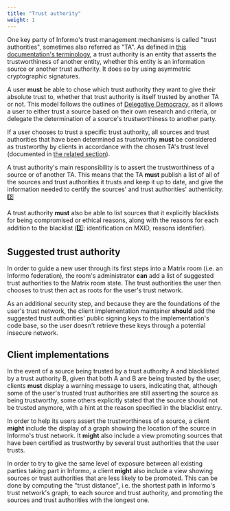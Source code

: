 ```yaml
---
title: "Trust authority"
weight: 1
---
```


One key party of Informo's trust management mechanisms is called "trust authorities", sometimes also referred as "TA". As defined in [this documentation's terminology](/introduction/terminology/#trust-authority-ta), a trust authority is an entity that asserts the trustworthiness of another entity, whether this entity is an information source or another trust authority. It does so by using asymmetric cryptographic signatures.

A user **must** be able to chose which trust authority they want to give their absolute trust to, whether that trust authority is itself trusted by another TA or not. This model follows the outlines of [Delegative Democracy](https://en.wikipedia.org/wiki/Delegative_democracy), as it allows a user to either trust a source based on their own research and criteria, or delegate the determination of a source's trustworthiness to another party.

If a user chooses to trust a specific trust authority, all sources and trust authorities that have been determined as trustworthy **must** be considered as trustworthy by clients in accordance with the chosen TA's trust level (documented in [the related section](/trust-management/trust-level/)).

A trust authority's main responsibility is to assert the trustworthiness of a source or of another TA. This means that the TA **must** publish a list of all of the sources and trust authorities it trusts and keep it up to date, and give the information needed to certify the sources' and trust authorities' authenticity. 2️⃣

A trust authority **must** also be able to list sources that it explicitly blacklists for being compromised or ethical reasons, along with the reasons for each addition to the blacklist (2️⃣: identification on MXID, reasons identifier).

## Suggested trust authority

In order to guide a new user through its first steps into a Matrix room (i.e. an Informo federation), the room's administrator **can** add a list of suggested trust authorities to the Matrix room state. The trust authorities the user then chooses to trust then act as roots for the user's trust network.

As an additional security step, and because they are the foundations of the user's trust network, the client implementation maintainer **should** add the suggested trust authorities' public signing keys to the implementation's code base, so the user doesn't retrieve these keys through a potential insecure network.

## Client implementations

In the event of a source being trusted by a trust authority A and blacklisted by a trust authority B, given that both A and B are being trusted by the user, clients **must** display a warning message to users, indicating that, although some of the user's trusted trust authorities are still asserting the source as being trustworthy, some others explicitly stated that the source should not be trusted anymore, with a hint at the reason specified in the blacklist entry.

In order to help its users assert the trustworthiness of a source, a client **might** include the display of a graph showing the location of the source in Informo's trust network. It **might** also include a view promoting sources that have been certified as trustworthy by several trust authorities that the user trusts.

In order to try to give the same level of exposure between all existing parties taking part in Informo, a client **might** also include a view showing sources or trust authorities that are less likely to be promoted. This can be done by computing the "trust distance", i.e. the shortest path in Informo's trust network's graph, to each source and trust authority, and promoting the sources and trust authorities with the longest one.
